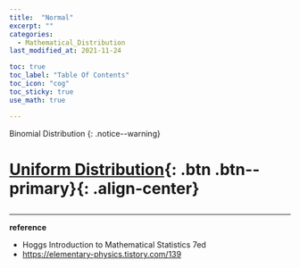```yaml
---
title:  "Normal"
excerpt: ""
categories:
  - Mathematical_Distribution
last_modified_at: 2021-11-24

toc: true
toc_label: "Table Of Contents"
toc_icon: "cog"
toc_sticky: true
use_math: true

---
```


 Binomial Distribution
{: .notice--warning}

# [Uniform Distribution](#link){: .btn .btn--primary}{: .align-center}

## 



---

**reference**

- Hoggs Introduction to Mathematical Statistics 7ed
- <https://elementary-physics.tistory.com/139>







